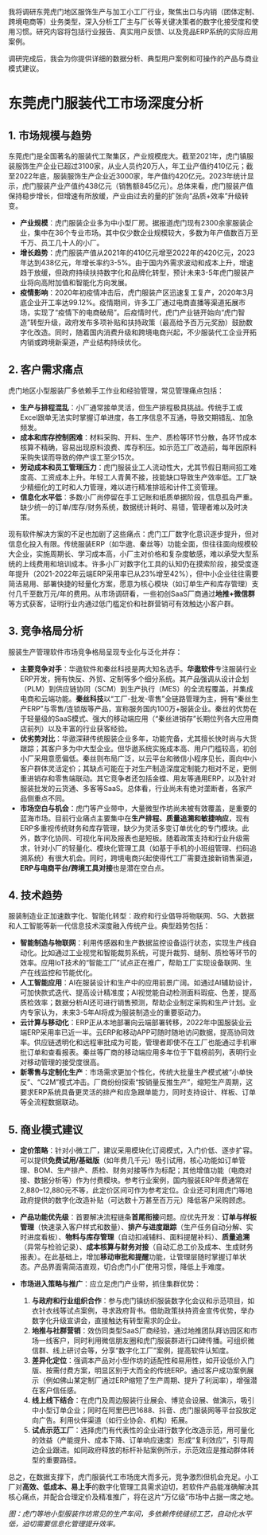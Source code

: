 
我将调研东莞虎门地区服饰生产与加工小工厂行业，聚焦出口与内销（团体定制、跨境电商等）业务类型，深入分析工厂主与厂长等关键决策者的数字化接受度和使用习惯。研究内容将包括行业报告、真实用户反馈、以及竞品ERP系统的实际应用案例。

调研完成后，我会为你提供详细的数据分析、典型用户案例和可操作的产品与商业模式建议。


# 东莞虎门服装代工市场深度分析

## 1. 市场规模与趋势

东莞虎门是全国著名的服装代工聚集区，产业规模庞大。截至2021年，虎门镇服装服饰生产企业已超过3100家，从业人员约20万人，年工业产值约410亿元；截至2022年底，服装服饰生产企业近3000家，年产值约420亿元。2023年统计显示，虎门服装产业产值约438亿元（销售额845亿元）。总体来看，虎门服装产值保持稳步增长，但增速有所放缓，产业由过去的量的扩张向“品质+效率”升级转变。

* **产业规模**：虎门服装企业多为中小型厂房。据报道虎门现有2300余家服装企业，集中在36个专业市场。其中仅少数企业规模较大，多数为年产值数百万至千万、员工几十人的小厂。
* **增长趋势**：虎门服装产值从2021年的410亿元增至2022年的420亿元，2023年达到438亿元，年增长率约3-5%。由于国内外需求波动和成本上升，增速趋于放缓，但政府持续扶持数字化和品牌化转型，预计未来3-5年虎门服装产业将向高附加值和智能化方向发展。
* **疫情影响**：2020年初疫情冲击后，虎门服装产区迅速复工复产，2020年3月底企业开工率达99.12%。疫情期间，许多工厂通过电商直播等渠道拓展市场，实现了“疫情下的电商破局”。后疫情时代，虎门产业链开始向“虎门智造”转型升级，政府发布多项补贴和扶持政策（最高给予百万元奖励）鼓励数字化改造。同时，随着国内消费升级和跨境电商兴起，不少服装代工企业开拓内销或跨境新渠道，产业结构持续优化。

## 2. 客户需求痛点

虎门地区小型服装厂多依赖手工作业和经验管理，常见管理痛点包括：

* **生产与排程混乱**：小厂通常接单灵活，但生产排程极具挑战。传统手工或Excel跟单无法实时掌握订单进度，各工序信息不互通，导致交期错乱、加急频发。
* **成本和库存控制困难**：材料采购、开料、生产、质检等环节分散，各环节成本核算不精确，容易出现原料浪费、库存积压。如示范工厂改造前，每年因原料采购失误而导致的停产误工至少15次。
* **劳动成本和员工管理压力**：虎门服装业工人流动性大，尤其节假日期间招工难度高、工资成本上升。年轻工人青黄不接，技能缺口导致生产效率低。工厂缺少精细化的工时和人力管理，难以进行精准排班和计件工资管理。
* **信息化水平低**：多数小厂尚停留在手工记账和纸质单据阶段，信息孤岛严重。缺少统一的订单/库存/财务系统，数据统计耗时、易错，管理者难以及时决策。

现有软件解决方案的不足也加剧了这些痛点：虎门工厂数字化意识逐步提升，但对信息化投入有限。传统服装ERP（如华遨、秦丝等）功能全面，但往往面向规模较大企业，实施周期长、学习成本高，小厂主对价格和复杂度敏感，难以承受大型系统的上线费用和培训成本。许多小厂对数字化工具的认知仍在摸索阶段，接受度逐年提升（2021-2022年云端ERP采用率已从23%增至42%），但中小企业往往需要简洁易用、部署快捷的轻量化方案，愿意为核心模块（如订单生产和库存管理）支付几千至数万元/年的费用。从市场调研看，一些初创SaaS厂商通过**地推+微信群**等方式获客，证明行业内通过低门槛定价和社群营销可有效触达小客户群。

## 3. 竞争格局分析

服装生产管理软件市场竞争格局呈现专业化与泛化并存：

* **主要竞争对手**：华遨软件和秦丝科技是两大知名选手。**华遨软件**专注服装行业ERP开发，拥有快反、外贸、定制等多个细分系统。其产品强调从设计企划（PLM）到供应链协同（SCM）到生产执行（MES）的全流程覆盖，并集成电商和云端功能。**秦丝科技**以“工厂-批发-零售”全链路管理为主，拥有“秦丝生产ERP”与零售/连锁版等产品，宣称服务国内100万+服装企业。秦丝的优势在于轻量级的SaaS模式、强大的移动端应用（“秦丝进销存”长期位列各大应用商店前列）以及丰富的行业获客经验。
* **优劣势对比**：华遨深耕传统服装企业多年，功能完备，尤其擅长快时尚与大货跟踪；其客户多为中大型企业。但华遨系统实施成本高、用户门槛较高，初创小厂采用意愿偏低。秦丝则布局广泛，以云平台和微信小程序见长，面向中小客户群体灵活定价；其缺点可能在于对生产制造深度定制能力相对不足，更侧重进销存和零售端联动。其它竞争者还包括金蝶、用友等通用ERP，以及针对服装批发的云货通、多客等SaaS。总体看，行业尚未有绝对垄断者，各家产品侧重点不同。
* **市场空白与机会**：虎门等产业带中，大量微型作坊尚未被有效覆盖，是重要的蓝海市场。目前行业痛点主要集中在**生产排程、质量追溯和敏捷响应**，现有ERP多重视传统财务和库存管理，缺少为灵活多变订单优化的专门模块。此外，数字化协同、可视化车间及报表也是短板。随着政策支持和行业升级需求，针对小厂的轻量化、模块化管理工具（如基于手机的小班组管理、扫码追溯系统）有很大机会。同时，跨境电商兴起使得代工厂需要连接新销售渠道，**ERP与电商平台/跨境工具对接**也是潜在空白点。

## 4. 技术趋势

服装制造业正加速数字化、智能化转型：政府和行业倡导将物联网、5G、大数据和人工智能等新一代信息技术深度融入传统产业。典型趋势包括：

* **智能制造与物联网**：利用传感器和生产数据监控设备运行状态，实现生产线自动化。比如通过工业视觉和智能裁剪系统，可提升裁剪、缝制、质检等环节的效率。应用IoT技术的“智能工厂”试点正在推广，帮助工厂实现设备联网、生产在线监控和节能优化。
* **人工智能应用**：AI在服装设计和生产中的应用前景广阔。如通过AI辅助设计，可加快款式迭代、提高设计精准度；AI视觉能自动检测面料瑕疵、色差，提高质检效率；数据分析AI还可进行销售预测，帮助企业制定采购和生产计划。业内专家认为，未来3-5年AI将成为服装制造业的重要驱动力。
* **云计算与移动化**：ERP正从本地部署向云端部署转移，2022年中国服装业云端ERP采用率已近一半。云ERP和移动APP可随时随地访问数据，提高协同效率。供应链透明化和远程审批成为可能，管理者即使不在工厂也能通过手机审批订单和查看报表。秦丝等厂商的移动端应用多年位于下载榜前列，表明行业对移动管理的接受度很高。
* **新零售与定制化生产**：市场需求更加个性化，传统大批量生产模式被“小单快反”、“C2M”模式冲击。厂商纷纷探索“按销量反推生产”，缩短生产周期，这要求ERP系统具备更灵活的排产和应急跟单能力，同时支持设计、样板、订单等全流程数据联动。

## 5. 商业模式建议

* **定价策略**：针对小微工厂，建议采用模块化订阅模式，入门价低、逐步扩容。可以提供**免费试用/基础版**（如年费几千元）吸引试用，核心功能如订单管理、BOM、生产排产、质检、财务对接等作为标配；其他增值功能（电商对接、数据分析等）作为付费模块。参考行业案例，国内服装ERP年费通常在2,880–12,880元不等，此定价区间可作为参考定位。企业还可利用虎门等地政府提供的数字化改造补贴（可达数十万甚至百万元）降低客户采购顾虑。
* **产品功能优先级**：首要解决流程链条**首尾衔接**问题。应优先开发：**订单与样板管理**（快速录入客户样式和数量）、**排产与进度跟踪**（生产任务自动分解、实时进度看板）、**物料与库存管理**（自动扣减辅料、面料提醒补料）、**质量追溯**（异常与检验记录）、**成本核算与财务对接**（自动汇总工价及成本、生成财务报表）。在此基础上，增加**移动审批和提醒**功能，让管理层随时掌握订单状态。产品界面需简洁直观，切合虎门小厂使用习惯，降低上手难度。
* **市场进入策略与推广**：应立足虎门产业带，抓住集群优势：

  1. **与政府和行业组织合作**：参与虎门镇纺织服装数字化会议和示范项目，如衣针衣线等试点案例，寻求政府背书。借助政策扶持资金宣传优势，举办数字化升级宣讲会，直接触达有转型需求的企业。
  2. **地推与社群营销**：效仿同类型SaaS厂商经验，通过地推团队拜访园区和市场一线客户，同时利用微信朋友圈和虎门服装群进行口碑传播。可组织微信群、线上研讨会等，分享“数字化工厂”案例，提高软件认知度。
  3. **差异化定位**：强调本产品对小型作坊的适配性和易用性，如开设低价入门版、按需付费方案，明显区别于大而全的传统ERP。通过客户成功案例展示（例如佛山某定制厂通过ERP缩短了生产周期、提升了利润率），增强潜在客户信任感。
  4. **线上线下结合**：在虎门及周边服装行业展会、博览会设展、做演示，吸引中小型订单企业；同时在阿里巴巴1688、抖音、虎门服装网等平台投放定向广告。利用伙伴渠道（如行业协会、机构）拓展。
  5. **试点示范工厂**：选择虎门有代表性的企业进行数字化改造示范，用可量化的效益（产能提升、成本下降、订单响应速度）形成“复利效应”，引导周边企业跟进。如同政府释放的标杆补贴案例所示，示范效应是推动群体转型的重要路径。

总之，在数据支撑下，虎门服装代工市场庞大而多元，竞争激烈但机会充足。小工厂对**高效、低成本、易上手**的数字化管理工具需求迫切，若软件产品能准确解决其核心痛点，并配合合理定价及精准推广，将在这片“万亿级”市场中占据一席之地。

*图：虎门等地小型服装作坊常见的生产车间，多依赖传统缝纫工艺，自动化水平低，迫切需要信息化管理提升效率。*

